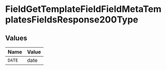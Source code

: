 # FieldGetTemplateFieldFieldMetaTemplatesFieldsResponse200Type


## Values

| Name   | Value  |
| ------ | ------ |
| `DATE` | date   |